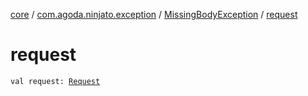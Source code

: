 [core](../../index.md) / [com.agoda.ninjato.exception](../index.md) / [MissingBodyException](index.md) / [request](./request.md)

# request

`val request: `[`Request`](../../com.agoda.ninjato.http/-request/index.md)
